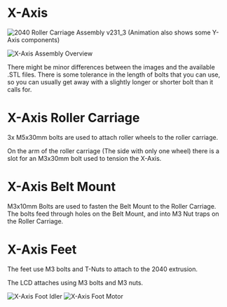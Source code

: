 # X-Axis

![2040 Roller Carriage Assembly v231_3](https://user-images.githubusercontent.com/45019189/82781569-811cf980-9e30-11ea-981c-004547658bb5.gif)
(Animation also shows some Y-Axis components)

![X-Axis Assembly Overview](https://user-images.githubusercontent.com/45019189/82777123-98091f00-9e23-11ea-84a3-4b63476441fc.jpg)

There might be minor differences between the images and the available .STL files. There is some tolerance in the length of bolts that you can use, so you can usually get away with a slightly longer or shorter bolt than it calls for.

# X-Axis Roller Carriage

3x M5x30mm bolts are used to attach roller wheels to the roller carriage.

On the arm of the roller carriage (The side with only one wheel) there is a slot for an M3x30mm bolt used to tension the X-Axis.

# X-Axis Belt Mount

M3x10mm Bolts are used to fasten the Belt Mount to the Roller Carriage. The bolts feed through holes on the Belt Mount, and into M3 Nut traps on the Roller Carriage.

# X-Axis Feet

The feet use M3 bolts and T-Nuts to attach to the 2040 extrusion.

The LCD attaches using M3 bolts and M3 nuts.

![X-Axis Foot Idler](https://user-images.githubusercontent.com/45019189/82775311-ba983980-9e1d-11ea-9ae1-1b46d2bf9c62.jpg)
![X-Axis Foot Motor](https://user-images.githubusercontent.com/45019189/82775312-ba983980-9e1d-11ea-93ff-3b19b79d8e5b.jpg)

